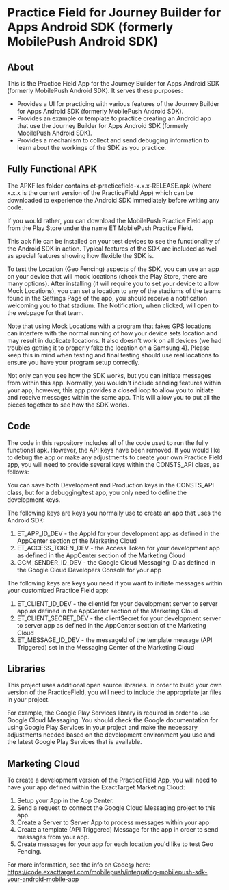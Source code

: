 # Practice Field for Journey Builder for Apps Android SDK (formerly MobilePush Android SDK)

## About
This is the Practice Field App for the Journey Builder for Apps Android SDK (formerly MobilePush Android SDK). It serves these purposes:

- Provides a UI for practicing with various features of the Journey Builder for Apps Android SDK (formerly MobilePush Android SDK).
- Provides an example or template to practice creating an Android app that use the Journey Builder for Apps Android SDK (formerly MobilePush Android SDK).
- Provides a mechanism to collect and send debugging information to learn about the workings of the SDK as you practice.

## Fully Functional APK
The APKFiles folder contains et-practicefield-x.x.x-RELEASE.apk (where x.x.x is the current version of the PracticeField App) which can be downloaded to experience the Android SDK immediately before writing any code.

If you would rather, you can download the MobilePush Practice Field app from the Play Store under the name ET MobilePush Practice Field.

This apk file can be installed on your test devices to see the functionality of the Android SDK in action.  Typical features of the SDK are included as well as special features showing how flexible the SDK is.

To test the Location (Geo Fencing) aspects of the SDK, you can use an app on your device that will mock locations (check the Play Store, there are many options).  After installing (it will require you to set your device to allow Mock Locations), you can set a location to any of the stadiums of the teams found in the Settings Page of the app, you should receive a notification welcoming you to that stadium.  The Notification, when clicked, will open to the webpage for that team.

Note that using Mock Locations with a program that fakes GPS locations can interfere with the normal running of how your device sets location and may result in duplicate locations.  It also doesn't work on all devices (we had troubles getting it to properly fake the location on a Samsung 4).  Please keep this in mind when testing and final testing should use real locations to ensure you have your program setup correctly.

Not only can you see how the SDK works, but you can initiate messages from within this app.  Normally, you wouldn't include sending features within your app, however, this app provides a closed loop to allow you to initiate and receive messages within the same app.  This will allow you to put all the pieces together to see how the SDK works.

## Code
The code in this repository includes all of the code used to run the fully functional apk.  However, the API keys have been removed.  If you would like to debug the app or make any adjustments to create your own Practice Field app, you will need to provide several keys within the CONSTS_API class, as follows:

You can save both Development and Production keys in the CONSTS_API class, but for a debugging/test app, you only need to define the development keys.

The following keys are keys you normally use to create an app that uses the Android SDK:

1. ET_APP_ID_DEV - the AppId for your development app as defined in the AppCenter section of the Marketing Cloud
2. ET_ACCESS_TOKEN_DEV - the Access Token for your development app as defined in the AppCenter section of the Marketing Cloud
3. GCM_SENDER_ID_DEV - the Google Cloud Messaging ID as defined in the Google Cloud Developers Console for your app

The following keys are keys you need if you want to initiate messages within your customized Practice Field app:

1. ET_CLIENT_ID_DEV - the clientId for your development server to server app as defined in the AppCenter section of the Marketing Cloud
2. ET_CLIENT_SECRET_DEV -  the clientSecret for your development server to server app as defined in the AppCenter section of the Marketing Cloud
3. ET_MESSAGE_ID_DEV - the messageId of the template message (API Triggered) set in the Messaging Center of the Marketing Cloud

## Libraries
This project uses additional open source libraries.  In order to build your own version of the PracticeField, you will need to include the appropriate jar files in your project.

For example, the  Google Play Services library is required in order to use Google Cloud Messaging.  You should check the Google documentation for using Google Play Services in your project and make the necessary adjustments needed based on the development environment you use and the latest Google Play Services that is available.

## Marketing Cloud
To create a development version of the PracticeField App, you will need to have your app defined within the ExactTarget Marketing Cloud:

1. Setup your App in the App Center.
2. Send a request to connect the Google Cloud Messaging project to this app.
3. Create a Server to Server App to process messages within your app
4. Create a template (API Triggered) Message for the app in order to send messages from your app.
5. Create messages for your app for each location you'd like to test Geo Fencing.

For more information, see the info on Code@ here:
https://code.exacttarget.com/mobilepush/integrating-mobilepush-sdk-your-android-mobile-app



